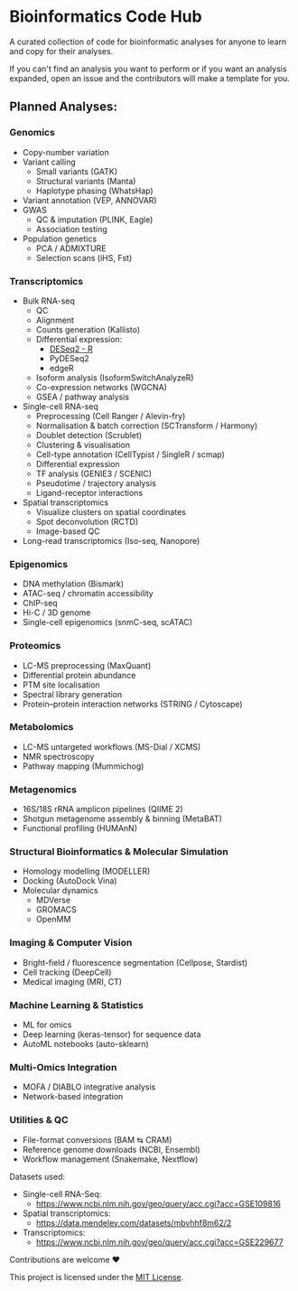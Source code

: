 # Bioinformatics Code Hub
A curated collection of code for bioinformatic analyses for anyone to learn and copy for their analyses.

If you can't find an analysis you want to perform or if you want an analysis expanded, open an issue and the contributors will make a template for you.

## Planned Analyses:
### Genomics
- Copy-number variation
- Variant calling
  - Small variants (GATK)
  - Structural variants (Manta)
  - Haplotype phasing (WhatsHap)
- Variant annotation (VEP, ANNOVAR)
- GWAS
  - QC & imputation (PLINK, Eagle)
  - Association testing
- Population genetics
  - PCA / ADMIXTURE
  - Selection scans (iHS, Fst)

### Transcriptomics
- Bulk RNA-seq
  - QC
  - Alignment
  - Counts generation (Kallisto)
  - Differential expression:
    - [DESeq2 - R](transcriptomics/bulk/DESeq2/r.ipynb)
    - PyDESeq2
    - edgeR
  - Isoform analysis (IsoformSwitchAnalyzeR)
  - Co-expression networks (WGCNA)
  - GSEA / pathway analysis
- Single-cell RNA-seq
  - Preprocessing (Cell Ranger / Alevin-fry)
  - Normalisation & batch correction (SCTransform / Harmony)
  - Doublet detection (Scrublet)
  - Clustering & visualisation
  - Cell-type annotation (CellTypist / SingleR / scmap)
  - Differential expression
  - TF analysis (GENIE3 / SCENIC)
  - Pseudotime / trajectory analysis
  - Ligand-receptor interactions
- Spatial transcriptomics
  - Visualize clusters on spatial coordinates
  - Spot deconvolution (RCTD)
  - Image-based QC
- Long-read transcriptomics (Iso-seq, Nanopore)

### Epigenomics
- DNA methylation (Bismark)
- ATAC-seq / chromatin accessibility
- ChIP-seq
- Hi-C / 3D genome
- Single-cell epigenomics (snmC-seq, scATAC)

### Proteomics
- LC-MS preprocessing (MaxQuant)
- Differential protein abundance
- PTM site localisation
- Spectral library generation
- Protein–protein interaction networks (STRING / Cytoscape)

### Metabolomics
- LC-MS untargeted workflows (MS-Dial / XCMS)
- NMR spectroscopy
- Pathway mapping (Mummichog)

### Metagenomics
- 16S/18S rRNA amplicon pipelines (QIIME 2)
- Shotgun metagenome assembly & binning (MetaBAT)
- Functional profiling (HUMAnN)

### Structural Bioinformatics & Molecular Simulation
- Homology modelling (MODELLER)
- Docking (AutoDock Vina)
- Molecular dynamics
  - MDVerse
  - GROMACS
  - OpenMM

### Imaging & Computer Vision
- Bright-field / fluorescence segmentation (Cellpose, Stardist)
- Cell tracking (DeepCell)
- Medical imaging (MRI, CT)

### Machine Learning & Statistics
- ML for omics
- Deep learning (keras-tensor) for sequence data
- AutoML notebooks (auto-sklearn)

### Multi-Omics Integration
- MOFA / DIABLO integrative analysis
- Network-based integration

### Utilities & QC
- File-format conversions (BAM ⇆ CRAM)
- Reference genome downloads (NCBI, Ensembl)
- Workflow management (Snakemake, Nextflow)

Datasets used:
   - Single-cell RNA-Seq:
     - https://www.ncbi.nlm.nih.gov/geo/query/acc.cgi?acc=GSE109816
   - Spatial transcriptomics:
     - https://data.mendeley.com/datasets/mbvhhf8m62/2
   - Transcriptomics:
     - https://www.ncbi.nlm.nih.gov/geo/query/acc.cgi?acc=GSE229677

 
Contributions are welcome ❤️



This project is licensed under the [MIT License](./LICENSE).

